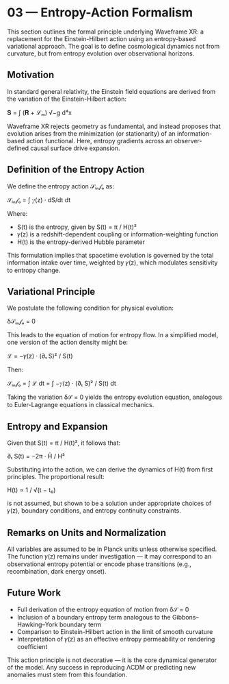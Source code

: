 # 03 — Entropy-Action Formalism

This section outlines the formal principle underlying Waveframe XR: a replacement for the Einstein-Hilbert action using an entropy-based variational approach. The goal is to define cosmological dynamics not from curvature, but from entropy evolution over observational horizons.

## Motivation

In standard general relativity, the Einstein field equations are derived from the variation of the Einstein-Hilbert action:

𝐒 = ∫ (𝐑 + ℒₘ) √−g d⁴x

Waveframe XR rejects geometry as fundamental, and instead proposes that evolution arises from the minimization (or stationarity) of an information-based action functional. Here, entropy gradients across an observer-defined causal surface drive expansion.

## Definition of the Entropy Action

We define the entropy action 𝒮ᵢₙ𝒻ₒ as:

𝒮ᵢₙ𝒻ₒ = ∫ 𝛾(z) · dS/dt dt

Where:
- S(t) is the entropy, given by S(t) = π / H(t)²
- 𝛾(z) is a redshift-dependent coupling or information-weighting function
- H(t) is the entropy-derived Hubble parameter

This formulation implies that spacetime evolution is governed by the total information intake over time, weighted by 𝛾(z), which modulates sensitivity to entropy change.

## Variational Principle

We postulate the following condition for physical evolution:

δ𝒮ᵢₙ𝒻ₒ = 0

This leads to the equation of motion for entropy flow. In a simplified model, one version of the action density might be:

ℒ = −𝛾(z) · (∂ₜ S)² / S(t)

Then:

𝒮ᵢₙ𝒻ₒ = ∫ ℒ dt = ∫ −𝛾(z) · (∂ₜ S)² / S(t) dt

Taking the variation δ𝒮 = 0 yields the entropy evolution equation, analogous to Euler-Lagrange equations in classical mechanics.

## Entropy and Expansion

Given that S(t) = π / H(t)², it follows that:

∂ₜ S(t) = −2π · Ḣ / H³

Substituting into the action, we can derive the dynamics of H(t) from first principles. The proportional result:

H(t) ∝ 1 / √(t − t₀)

is not assumed, but shown to be a solution under appropriate choices of 𝛾(z), boundary conditions, and entropy continuity constraints.

## Remarks on Units and Normalization

All variables are assumed to be in Planck units unless otherwise specified. The function 𝛾(z) remains under investigation — it may correspond to an observational entropy potential or encode phase transitions (e.g., recombination, dark energy onset).

## Future Work

- Full derivation of the entropy equation of motion from δ𝒮 = 0
- Inclusion of a boundary entropy term analogous to the Gibbons–Hawking–York boundary term
- Comparison to Einstein-Hilbert action in the limit of smooth curvature
- Interpretation of 𝛾(z) as an effective entropy permeability or rendering coefficient

This action principle is not decorative — it is the core dynamical generator of the model. Any success in reproducing ΛCDM or predicting new anomalies must stem from this foundation.

